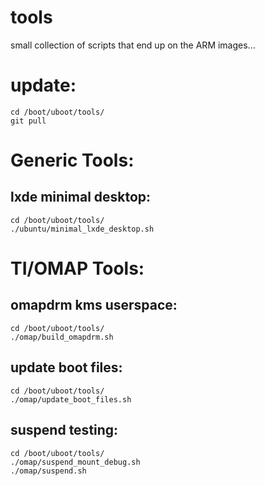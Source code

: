 tools
=====
small collection of scripts that end up on the ARM images...

update:
=====
	cd /boot/uboot/tools/
	git pull

Generic Tools:
==============

lxde minimal desktop:
---------------------
	cd /boot/uboot/tools/
	./ubuntu/minimal_lxde_desktop.sh

TI/OMAP Tools:
==============

omapdrm kms userspace:
---------------------
	cd /boot/uboot/tools/
	./omap/build_omapdrm.sh

update boot files:
------------------
	cd /boot/uboot/tools/
	./omap/update_boot_files.sh

suspend testing:
----------------
	cd /boot/uboot/tools/
	./omap/suspend_mount_debug.sh
	./omap/suspend.sh


